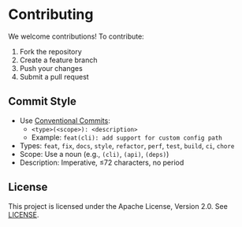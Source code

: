 # Contributing

We welcome contributions! To contribute:

1. Fork the repository
2. Create a feature branch
3. Push your changes
4. Submit a pull request

## Commit Style

-   Use [Conventional Commits](https://www.conventionalcommits.org/en/v1.0.0/):
    -   `<type>(<scope>): <description>`
    -   Example: `feat(cli): add support for custom config path`
-   Types: `feat`, `fix`, `docs`, `style`, `refactor`, `perf`, `test`, `build`, `ci`, `chore`
-   Scope: Use a noun (e.g., `(cli)`, `(api)`, `(deps)`)
-   Description: Imperative, ≤72 characters, no period

## License

This project is licensed under the Apache License, Version 2.0. See [LICENSE](../LICENSE).
